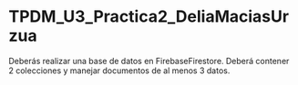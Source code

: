 # TPDM_U3_Practica2_DeliaMaciasUrzua
Deberás realizar una base de datos en FirebaseFirestore. Deberá contener 2 colecciones y manejar documentos de al menos 3 datos.
